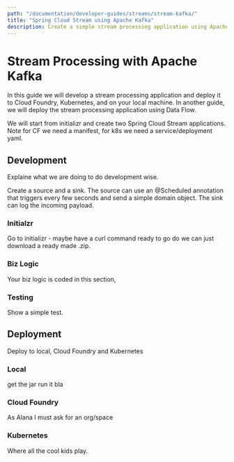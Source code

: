 ```yaml
---
path: "/documentation/developer-guides/streams/stream-kafka/"
title: "Spring Cloud Stream using Apache Kafka"
description: Create a simple stream processing application using Apache Kafka
---
```


# Stream Processing with Apache Kafka

In this guide we will develop a stream processing application and deploy it to Cloud Foundry, Kubernetes, and on your local machine.  In another guide, we will deploy the stream processing application using Data Flow.

We will start from initializr and create two  Spring Cloud Stream applications.
Note for CF we need a manifest, for k8s we need a service/deployment yaml.

## Development

Explaine what we are doing to do development wise.

Create a source and a sink.  The source can use an @Scheduled annotation that triggers every few seconds and send a simple domain object.  The sink can log the incoming payload.

### Initialzr

Go to initializr - maybe have a curl command ready to go do we can just download a ready made .zip.

### Biz Logic

Your biz logic is coded in this section, 

### Testing

Show a simple test.

## Deployment

Deploy to local, Cloud Foundry and Kubernetes

### Local 

get the jar run it bla

### Cloud Foundry

As Alana I must ask for an org/space

### Kubernetes

Where all the cool kids play.








